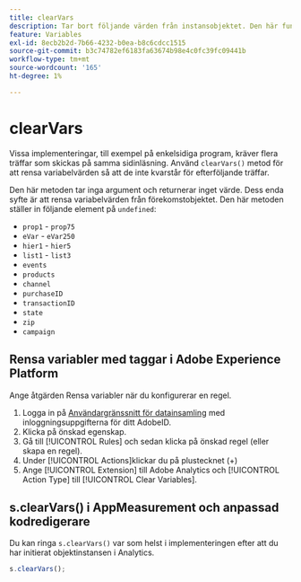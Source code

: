 ```yaml
---
title: clearVars
description: Tar bort följande värden från instansobjektet. Den här funktionen tar bort elementen (anger dem som "undefined").
feature: Variables
exl-id: 8ecb2b2d-7b66-4232-b0ea-b8c6cdcc1515
source-git-commit: b3c74782ef6183fa63674b98e4c0fc39fc09441b
workflow-type: tm+mt
source-wordcount: '165'
ht-degree: 1%

---
```


# clearVars

Vissa implementeringar, till exempel på enkelsidiga program, kräver flera träffar som skickas på samma sidinläsning. Använd `clearVars()` metod för att rensa variabelvärden så att de inte kvarstår för efterföljande träffar.

Den här metoden tar inga argument och returnerar inget värde. Dess enda syfte är att rensa variabelvärden från förekomstobjektet. Den här metoden ställer in följande element på `undefined`:

* `prop1` - `prop75`
* `eVar` - `eVar250`
* `hier1` - `hier5`
* `list1` - `list3`
* `events`
* `products`
* `channel`
* `purchaseID`
* `transactionID`
* `state`
* `zip`
* `campaign`

## Rensa variabler med taggar i Adobe Experience Platform

Ange åtgärden Rensa variabler när du konfigurerar en regel.

1. Logga in på [Användargränssnitt för datainsamling](https://experience.adobe.com/data-collection) med inloggningsuppgifterna för ditt AdobeID.
2. Klicka på önskad egenskap.
3. Gå till [!UICONTROL Rules] och sedan klicka på önskad regel (eller skapa en regel).
4. Under [!UICONTROL Actions]klickar du på plustecknet (+)
5. Ange [!UICONTROL Extension] till Adobe Analytics och [!UICONTROL Action Type] till [!UICONTROL Clear Variables].

## s.clearVars() i AppMeasurement och anpassad kodredigerare

Du kan ringa `s.clearVars()` var som helst i implementeringen efter att du har initierat objektinstansen i Analytics.

```js
s.clearVars();
```
